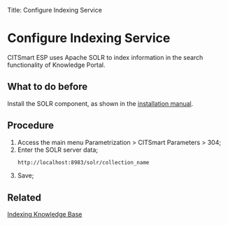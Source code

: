 Title: Configure Indexing Service

# Configure Indexing Service

CITSmart ESP uses Apache SOLR to index information in the search functionality of Knowledge Portal.


## What to do before

Install the SOLR component, as shown in the [installation manual][1].

## Procedure

1. Access the main menu Parametrization > CITSmart Parameters > 304;
2. Enter the SOLR server data;
    ```sh
    http://localhost:8983/solr/collection_name
    ```
3. Save;

## Related

[Indexing Knowledge Base][2]

[1]:/en-us/citsmart-esp-8/get-started/installation-and-upgrade/1.overview.html
[2]:/en-us/citsmart-esp-8/platform-administration/data-indexing/management.html
